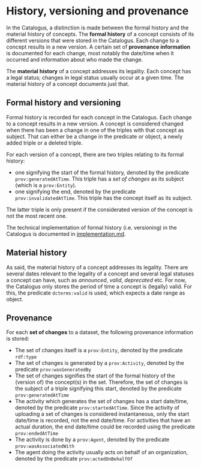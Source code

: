 # History, versioning and provenance
In the Catalogus, a distinction is made between the formal history and the material history of concepts. The **formal history** of a concept consists of its different versions that were stored in the Catalogus. Each change to a concept results in a new version. A certain set of **provenance information** is documented for each change, most notably the date/time when it occurred and information about who made the change.

The **material history** of a concept addresses its legality. Each concept has a legal status; changes in legal status usually occur at a given time. The material history of a concept documents just that.

## Formal history and versioning
Formal history is recorded for each concept in the Catalogus. Each change to a concept results in a new version. A concept is considered changed when there has been a change in one of the triples with that concept as subject. That can either be a change in the predicate or object, a newly added triple or a deleted triple.

For each version of a concept, there are two triples relating to its formal history:
- one signifying the start of the formal history, denoted by the predicate `prov:generatedAtTime`. This triple has a *set of changes* as its subject (which is a `prov:Entity`).
- one signifying the end, denoted by the predicate `prov:invalidatedAtTime`. This triple has the concept itself as its subject.

The latter triple is only present if the considerated version of the concept is not the most recent one.

The technical implementation of formal history (i.e. versioning) in the Catalogus is documented in [implementation.md](implementation.md).

## Material history
As said, the material history of a concept addresses its legality. There are several dates relevant to the legality of a concept and several legal statuses a concept can have, such as *announced*, *valid*, *deprecated* etc. For now, the Catalogus only stores the period of time a concept is (legally) valid. For this, the predicate `dcterms:valid` is used, which expects a date range as object.

## Provenance
For each **set of changes** to a dataset, the following provenance information is stored:
- The set of changes itself is a `prov:Entity`, denoted by the predicate `rdf:type`
- The set of changes is generated by a `prov:Activity`, denoted by the predicate `prov:wasGeneratedBy`
- The set of changes signifies the start of the formal history of the (version of) the concept(s) in the set. Therefore, the set of changes is the subject of a triple signifying this start, denoted by the predicate `prov:generatedAtTime`
- The activity which generates the set of changes has a start date/time, denoted by the predicate `prov:startedAtTime`. Since the activity of uploading a set of changes is considered instantaneous, only the start date/time is recorded, not the end date/time. For activities that have an actual duration, the end date/time could be recorded using the predicate `prov:endedAtTime`
- The activity is done by a `prov:Agent`, denoted by the predicate `prov:wasAssociatedWith`
- The agent doing the activity usually acts on behalf of an organization, denoted by the predicate `prov:actedOnBehalfOf`
